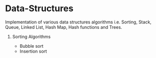 # Data-Structures
Implementation of various data structures algorithms i.e. Sorting, Stack, Queue, Linked List, Hash Map, Hash functions and Trees.

1. Sorting Algorithms
	
	* Bubble sort
	* Insertion sort
